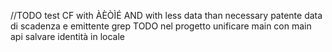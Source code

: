 //TODO test CF with ÀÈÒÌÉ AND with less data than necessary
patente data di scadenza e emittente
grep TODO nel progetto
unificare main con main api
salvare identità in locale
